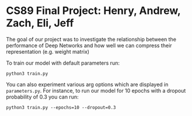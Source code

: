 # CS89 Final Project: Henry, Andrew, Zach, Eli, Jeff

The goal of our project was to investigate the relationship between the performance of Deep Networks and how well we can compress their representation (e.g. weight matrix)

To train our model with default parameters run:

```python3 train.py```

You can also experiment various arg options which are displayed in `parameters.py`. For instance, to run our model for 10 epochs with a dropout probability of 0.3 you can run:

```python3 train.py --epochs=10 --dropout=0.3```